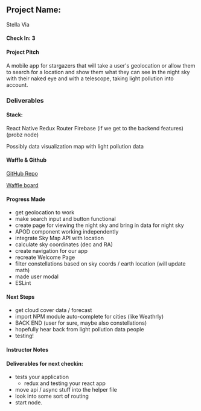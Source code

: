 ## Project Name:

Stella Via

#### Check In: 3

#### Project Pitch

A mobile app for stargazers that will take a user's geolocation or allow them to search for a location and show them what they can see in the night sky with their naked eye and with a telescope, taking light pollution into account.

### Deliverables

#### Stack:

React Native
Redux
Router
Firebase (if we get to the backend features) (probz node)

Possibly data visualization map with light pollution data

#### Waffle & Github

[GitHub Repo](https://github.com/katiescruggs/stella-via)

[Waffle board](https://waffle.io/katiescruggs/stella-via/settings/sources)

#### Progress Made
* get geolocation to work
* make search input and button functional
* create page for viewing the night sky and bring in data for night sky
* APOD component working independently
* integrate Sky Map API with location
* calculate sky coordinates (dec and RA)
* create navigation for our app 
* recreate Welcome Page
* filter constellations based on sky coords / earth location (will update math)
* made user modal
* ESLint

#### Next Steps
* get cloud cover data / forecast
* import NPM module auto-complete for cities (like Weathrly)
* BACK END (user for sure, maybe also constellations)
* hopefully hear back from light pollution data people 
* testing!

#### Instructor Notes

#### Deliverables for next checkin:

- tests your application 
  - redux and testing your react app 
- move api / async stuff into the helper file 
- look into some sort of routing 
- start node.

